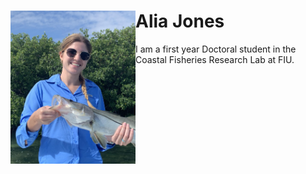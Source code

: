 # <img align=left src="snook.jpg" width = "200">
# Alia Jones
I am a first year Doctoral student in the Coastal Fisheries Research Lab at FIU.
